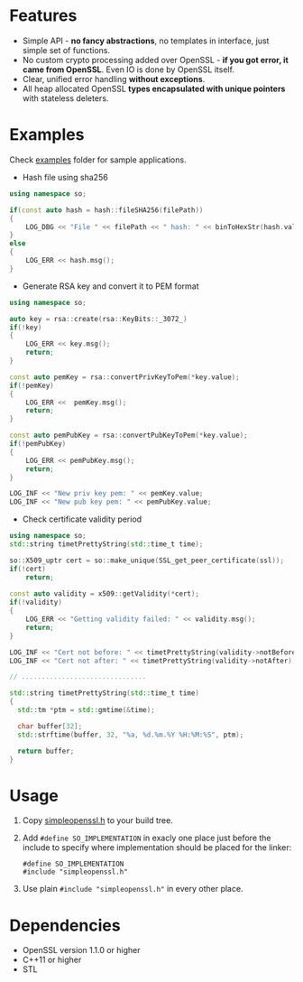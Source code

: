 # Features
* Simple API - **no fancy abstractions**, no templates in interface, just simple set of functions.
* No custom crypto processing added over OpenSSL - **if you got error, it came from OpenSSL**. Even IO is done by OpenSSL itself.
* Clear, unified error handling **without exceptions**.
* All heap allocated OpenSSL **types encapsulated with unique pointers** with stateless deleters.

# Examples
Check [examples](https://github.com/pdy/simpleopenssl/tree/master/examples) folder for sample applications.

* Hash file using sha256
```cpp
using namespace so;

if(const auto hash = hash::fileSHA256(filePath))
{
    LOG_DBG << "File " << filePath << " hash: " << binToHexStr(hash.value);
}
else
{
    LOG_ERR << hash.msg();
}

```
* Generate RSA key and convert it to PEM format
```cpp
using namespace so;

auto key = rsa::create(rsa::KeyBits::_3072_)
if(!key)
{
    LOG_ERR << key.msg();
    return;
}

const auto pemKey = rsa::convertPrivKeyToPem(*key.value);
if(!pemKey)
{
    LOG_ERR <<  pemKey.msg();
    return;
}

const auto pemPubKey = rsa::convertPubKeyToPem(*key.value);
if(!pemPubKey)
{
    LOG_ERR << pemPubKey.msg();
    return;
}

LOG_INF << "New priv key pem: " << pemKey.value;
LOG_INF << "New pub key pem: " << pemPubKey.value;
```
* Check certificate validity period
```cpp
using namespace so;
std::string timetPrettyString(std::time_t time);

so::X509_uptr cert = so::make_unique(SSL_get_peer_certificate(ssl));
if(!cert)
    return;
  
const auto validity = x509::getValidity(*cert);
if(!validity)
{
    LOG_ERR << "Getting validity failed: " << validity.msg();
    return;
}

LOG_INF << "Cert not before: " << timetPrettyString(validity->notBefore);
LOG_INF << "Cert not after: " << timetPrettyString(validity->notAfter);

// ...............................

std::string timetPrettyString(std::time_t time)
{
  std::tm *ptm = std::gmtime(&time);

  char buffer[32];
  std::strftime(buffer, 32, "%a, %d.%m.%Y %H:%M:%S", ptm);

  return buffer;
}
```

# Usage
1. Copy [simpleopenssl.h](https://raw.githubusercontent.com/severalgh/simpleopenssl/master/include/simpleopenssl/simpleopenssl.h) to your build tree.
2. Add ```#define SO_IMPLEMENTATION``` in exacly one place just before the include to specify where implementation should be placed for the linker:

    ```
    #define SO_IMPLEMENTATION
    #include "simpleopenssl.h"
    ```
    
3. Use plain ```#include "simpleopenssl.h"``` in every other place.
 
# Dependencies
* OpenSSL version 1.1.0 or higher
* C++11 or higher
* STL

